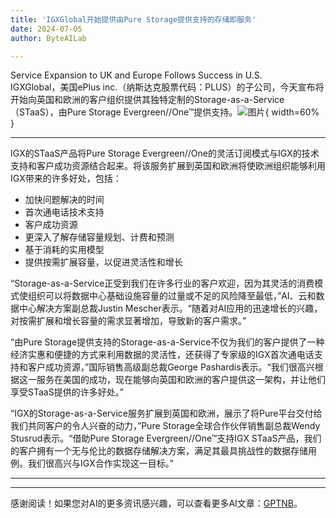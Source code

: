 ```yaml
---
title: 'IGXGlobal开始提供由Pure Storage提供支持的存储即服务'
date: 2024-07-05
author: ByteAILab

---
```


Service Expansion to UK and Europe Follows Success in U.S.  
IGXGlobal，美国ePlus inc.（纳斯达克股票代码：PLUS）的子公司，今天宣布将开始向英国和欧洲的客户组织提供其独特定制的Storage-as-a-Service（STaaS），由Pure Storage Evergreen//One™提供支持。![图片](https://ai-techpark.com/wp-content/uploads/2024/07/IGXGlobal-960x540.jpg){ width=60% }

---


IGX的STaaS产品将Pure Storage Evergreen//One的灵活订阅模式与IGX的技术支持和客户成功资源结合起来。将该服务扩展到英国和欧洲将使欧洲组织能够利用IGX带来的许多好处，包括：
- 加快问题解决的时间
- 首次通电话技术支持
- 客户成功资源
- 更深入了解存储容量规划、计费和预测
- 基于消耗的实用模型
- 提供按需扩展容量，以促进灵活性和增长

“Storage-as-a-Service正受到我们在许多行业的客户欢迎，因为其灵活的消费模式使组织可以将数据中心基础设施容量的过量或不足的风险降至最低，”AI、云和数据中心解决方案副总裁Justin Mescher表示。“随着对AI应用的迅速增长的兴趣，对按需扩展和增长容量的需求显著增加，导致新的客户需求。”

“由Pure Storage提供支持的Storage-as-a-Service不仅为我们的客户提供了一种经济实惠和便捷的方式来利用数据的灵活性，还获得了专家级的IGX首次通电话支持和客户成功资源，”国际销售高级副总裁George Pashardis表示。“我们很高兴根据这一服务在美国的成功，现在能够向英国和欧洲的客户提供这一架构，并让他们享受STaaS提供的许多好处。”

“IGX的Storage-as-a-Service服务扩展到英国和欧洲，展示了将Pure平台交付给我们共同客户的令人兴奋的动力，”Pure Storage全球合作伙伴销售副总裁Wendy Stusrud表示。“借助Pure Storage Evergreen//One™支持IGX STaaS产品，我们的客户拥有一个无与伦比的数据存储解决方案，满足其最具挑战性的数据存储用例。我们很高兴与IGX合作实现这一目标。”

---
---
感谢阅读！如果您对AI的更多资讯感兴趣，可以查看更多AI文章：[GPTNB](https://gptnb.com)。